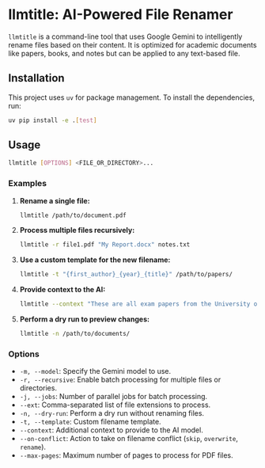 
# llmtitle: AI-Powered File Renamer

`llmtitle` is a command-line tool that uses Google Gemini to intelligently rename files based on their content. It is optimized for academic documents like papers, books, and notes but can be applied to any text-based file.

## Installation

This project uses `uv` for package management. To install the dependencies, run:

```bash
uv pip install -e .[test]
```

## Usage

```bash
llmtitle [OPTIONS] <FILE_OR_DIRECTORY>...
```

### Examples

1.  **Rename a single file:**

    ```bash
    llmtitle /path/to/document.pdf
    ```

2.  **Process multiple files recursively:**

    ```bash
    llmtitle -r file1.pdf "My Report.docx" notes.txt
    ```

3.  **Use a custom template for the new filename:**

    ```bash
    llmtitle -t "{first_author}_{year}_{title}" /path/to/papers/
    ```

4.  **Provide context to the AI:**

    ```bash
    llmtitle --context "These are all exam papers from the University of Bologna." /path/to/exams/
    ```

5.  **Perform a dry run to preview changes:**

    ```bash
    llmtitle -n /path/to/documents/
    ```

### Options

-   `-m, --model`: Specify the Gemini model to use.
-   `-r, --recursive`: Enable batch processing for multiple files or directories.
-   `-j, --jobs`: Number of parallel jobs for batch processing.
-   `--ext`: Comma-separated list of file extensions to process.
-   `-n, --dry-run`: Perform a dry run without renaming files.
-   `-t, --template`: Custom filename template.
-   `--context`: Additional context to provide to the AI model.
-   `--on-conflict`: Action to take on filename conflict (`skip`, `overwrite`, `rename`).
-   `--max-pages`: Maximum number of pages to process for PDF files.
